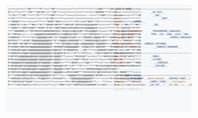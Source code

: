 <a href="https://github.com/SIDDHANTCOOKIE">
  <img alt="Siddhant Kaushik's GitHub Stats" src="https://raw.githubusercontent.com/SIDDHANTCOOKIE/SIDDHANTCOOKIE/main/stats_template.svg">
</a>
